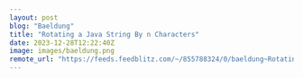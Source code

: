 ```yaml
---
layout: post
blog: "Baeldung"
title: "Rotating a Java String By n Characters"
date: 2023-12-28T12:22:40Z
image: images/baeldung.png
remote_url: "https://feeds.feedblitz.com/~/855788324/0/baeldung~Rotating-a-Java-String-By-n-Characters"
---
```

